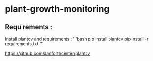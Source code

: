 # plant-growth-monitoring

## Requirements :

Install plantcv and requirements :
'''bash
pip install plantcv
pip install -r requirements.txt
'''

https://github.com/danforthcenter/plantcv
